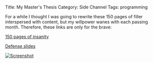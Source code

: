 Title: My Master's Thesis
Category: Side Channel
Tags: programming

For a while I thought I was going to rewrite these 150 pages of filler
interspersed with content, but my willpower wanes with each passing month.
Therefore, these links are only for the brave:

[150 pages of insanity](https://www.dropbox.com/s/wfi8aezy5zcx3nf/iPathCase.pdf?dl=1)

[Defense slides](https://www.dropbox.com/s/4hrruvrj88sb9jv/slides.pdf?dl=1)

[![Screenshot](|static|/img/ipathcase-kegg-thumb.png)](|static|/img/ipathcase-kegg.png)
